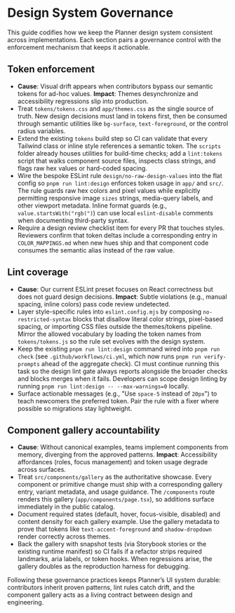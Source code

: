 # Design System Governance

This guide codifies how we keep the Planner design system consistent across implementations. Each section pairs a governance control with the enforcement mechanism that keeps it actionable.

## Token enforcement

- **Cause**: Visual drift appears when contributors bypass our semantic tokens for ad-hoc values. **Impact**: Themes desynchronize and accessibility regressions slip into production.
- Treat `tokens/tokens.css` and `app/themes.css` as the single source of truth. New design decisions must land in tokens first, then be consumed through semantic utilities like `bg-surface`, `text-foreground`, or the control radius variables.
- Extend the existing `tokens` build step so CI can validate that every Tailwind class or inline style references a semantic token. The `scripts` folder already houses utilities for build-time checks; add a `lint:tokens` script that walks component source files, inspects class strings, and flags raw hex values or hard-coded spacing.
- Wire the bespoke ESLint rule `design/no-raw-design-values` into the flat config so `pnpm run lint:design` enforces token usage in `app/` and `src/`. The rule guards raw hex colors and pixel values while explicitly permitting responsive image `sizes` strings, media-query labels, and other viewport metadata. Inline format guards (e.g., `value.startsWith("rgb(")`) can use local `eslint-disable` comments when documenting third-party syntax.
- Require a design review checklist item for every PR that touches styles. Reviewers confirm that token deltas include a corresponding entry in `COLOR_MAPPINGS.md` when new hues ship and that component code consumes the semantic alias instead of the raw value.

## Lint coverage

- **Cause**: Our current ESLint preset focuses on React correctness but does not guard design decisions. **Impact**: Subtle violations (e.g., manual spacing, inline colors) pass code review undetected.
- Layer style-specific rules into `eslint.config.mjs` by composing `no-restricted-syntax` blocks that disallow literal color strings, pixel-based spacing, or importing CSS files outside the themes/tokens pipeline. Mirror the allowed vocabulary by loading the token names from `tokens/tokens.js` so the rule set evolves with the design system.
- Keep the existing `pnpm run lint:design` command wired into `pnpm run check` (see `.github/workflows/ci.yml`, which now runs `pnpm run verify-prompts` ahead of the aggregate check). CI must continue running this task so the design lint gate always reports alongside the broader checks and blocks merges when it fails. Developers can scope design linting by running `pnpm run lint:design -- --max-warnings=0` locally.
- Surface actionable messages (e.g., "Use `space-5` instead of `20px`") to teach newcomers the preferred token. Pair the rule with a fixer where possible so migrations stay lightweight.

## Component gallery accountability

- **Cause**: Without canonical examples, teams implement components from memory, diverging from the approved patterns. **Impact**: Accessibility affordances (roles, focus management) and token usage degrade across surfaces.
- Treat `src/components/gallery` as the authoritative showcase. Every component or primitive change must ship with a corresponding gallery entry, variant metadata, and usage guidance. The `/components` route renders this gallery (`app/components/page.tsx`), so additions surface immediately in the public catalog.
- Document required states (default, hover, focus-visible, disabled) and content density for each gallery example. Use the gallery metadata to prove that tokens like `text-accent-foreground` and `shadow-dropdown` render correctly across themes.
- Back the gallery with snapshot tests (via Storybook stories or the existing runtime manifest) so CI fails if a refactor strips required landmarks, aria labels, or token hooks. When regressions arise, the gallery doubles as the reproduction harness for debugging.

Following these governance practices keeps Planner’s UI system durable: contributors inherit proven patterns, lint rules catch drift, and the component gallery acts as a living contract between design and engineering.
